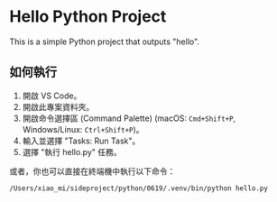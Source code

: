 # Hello Python Project

This is a simple Python project that outputs "hello".

## 如何執行

1. 開啟 VS Code。
2. 開啟此專案資料夾。
3. 開啟命令選擇區 (Command Palette) (macOS: `Cmd+Shift+P`, Windows/Linux: `Ctrl+Shift+P`)。
4. 輸入並選擇 "Tasks: Run Task"。
5. 選擇 "執行 hello.py" 任務。

或者，你也可以直接在終端機中執行以下命令：

```bash
/Users/xiao_mi/sideproject/python/0619/.venv/bin/python hello.py
```
